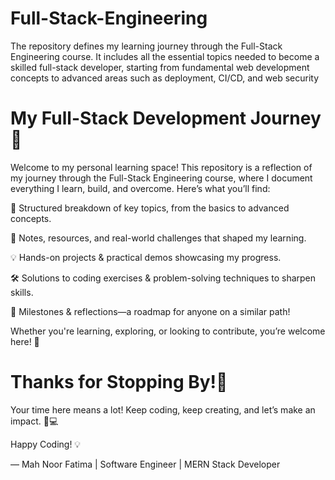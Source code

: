 # Full-Stack-Engineering
The repository defines my learning journey through the Full-Stack Engineering course. It includes all the essential topics needed to become a skilled full-stack developer, starting from fundamental web development concepts to advanced areas such as deployment, CI/CD, and web security

# My Full-Stack Development Journey🚀
Welcome to my personal learning space! This repository is a reflection of my journey through the Full-Stack Engineering course, where I document everything I learn, build, and overcome. Here’s what you’ll find:

🔹 Structured breakdown of key topics, from the basics to advanced concepts.

📌 Notes, resources, and real-world challenges that shaped my learning.

💡 Hands-on projects & practical demos showcasing my progress.

🛠️ Solutions to coding exercises & problem-solving techniques to sharpen skills.

🚀 Milestones & reflections—a roadmap for anyone on a similar path!


Whether you're learning, exploring, or looking to contribute, you’re welcome here! 🎯

# Thanks for Stopping By!💙 

Your time here means a lot! Keep coding, keep creating, and let’s make an impact. 🚀💻

Happy Coding! 💡

— Mah Noor Fatima | Software Engineer | MERN Stack Developer
